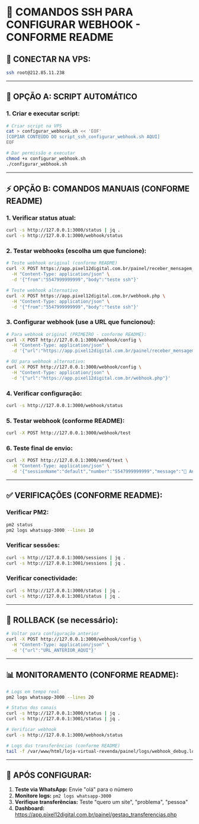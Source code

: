 # 🔧 COMANDOS SSH PARA CONFIGURAR WEBHOOK - CONFORME README

## 📡 **CONECTAR NA VPS:**
```bash
ssh root@212.85.11.238
```

---

## 🚀 **OPÇÃO A: SCRIPT AUTOMÁTICO**

### 1. Criar e executar script:
```bash
# Criar script na VPS
cat > configurar_webhook.sh << 'EOF'
[COPIAR CONTEÚDO DO script_ssh_configurar_webhook.sh AQUI]
EOF

# Dar permissão e executar
chmod +x configurar_webhook.sh
./configurar_webhook.sh
```

---

## ⚡ **OPÇÃO B: COMANDOS MANUAIS (CONFORME README)**

### 1. Verificar status atual:
```bash
curl -s http://127.0.0.1:3000/status | jq .
curl -s http://127.0.0.1:3000/webhook/status
```

### 2. Testar webhooks (escolha um que funcione):
```bash
# Teste webhook original (conforme README)
curl -X POST https://app.pixel12digital.com.br/painel/receber_mensagem_ana_local.php \
  -H "Content-Type: application/json" \
  -d '{"from":"5547999999999","body":"teste ssh"}'

# Teste webhook alternativo
curl -X POST https://app.pixel12digital.com.br/webhook.php \
  -H "Content-Type: application/json" \
  -d '{"from":"5547999999999","body":"teste ssh"}'
```

### 3. Configurar webhook (use a URL que funcionou):
```bash
# Para webhook original (PRIMEIRO - conforme README):
curl -X POST http://127.0.0.1:3000/webhook/config \
  -H "Content-Type: application/json" \
  -d '{"url":"https://app.pixel12digital.com.br/painel/receber_mensagem_ana_local.php"}'

# OU para webhook alternativo:
curl -X POST http://127.0.0.1:3000/webhook/config \
  -H "Content-Type: application/json" \
  -d '{"url":"https://app.pixel12digital.com.br/webhook.php"}'
```

### 4. Verificar configuração:
```bash
curl -s http://127.0.0.1:3000/webhook/status
```

### 5. Testar webhook (conforme README):
```bash
curl -X POST http://127.0.0.1:3000/webhook/test
```

### 6. Teste final de envio:
```bash
curl -X POST http://127.0.0.1:3000/send/text \
  -H "Content-Type: application/json" \
  -d '{"sessionName":"default","number":"5547999999999","message":"🎉 Ana configurada!"}'
```

---

## ✅ **VERIFICAÇÕES (CONFORME README):**

### Verificar PM2:
```bash
pm2 status
pm2 logs whatsapp-3000 --lines 10
```

### Verificar sessões:
```bash
curl -s http://127.0.0.1:3000/sessions | jq .
curl -s http://127.0.0.1:3001/sessions | jq .
```

### Verificar conectividade:
```bash
curl -s http://127.0.0.1:3000/status | jq .
curl -s http://127.0.0.1:3001/status | jq .
```

---

## 🔄 **ROLLBACK (se necessário):**
```bash
# Voltar para configuração anterior
curl -X POST http://127.0.0.1:3000/webhook/config \
  -H "Content-Type: application/json" \
  -d '{"url":"URL_ANTERIOR_AQUI"}'
```

---

## 📊 **MONITORAMENTO (CONFORME README):**
```bash
# Logs em tempo real
pm2 logs whatsapp-3000 --lines 20

# Status dos canais
curl -s http://127.0.0.1:3000/status | jq .
curl -s http://127.0.0.1:3001/status | jq .

# Verificar webhook
curl -s http://127.0.0.1:3000/webhook/status

# Logs das transferências (conforme README)
tail -f /var/www/html/loja-virtual-revenda/painel/logs/webhook_debug.log
```

---

## 🎯 **APÓS CONFIGURAR:**

1. **Teste via WhatsApp:** Envie "olá" para o número
2. **Monitore logs:** `pm2 logs whatsapp-3000`
3. **Verifique transferências:** Teste "quero um site", "problema", "pessoa"
4. **Dashboard:** https://app.pixel12digital.com.br/painel/gestao_transferencias.php 